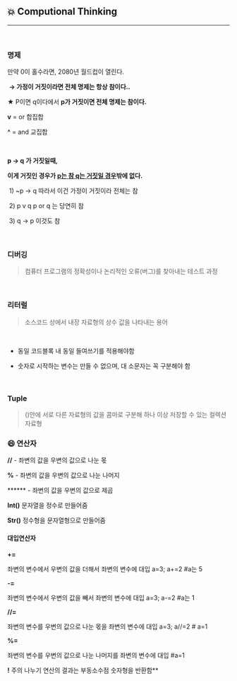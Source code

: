 ## :boom:	Computional Thinking

---

​		  

### 	명제

만약 0이 홀수라면, 2080년 월드컵이 열린다.

​				**→ 가정이 거짓이라면 전체 명제는 항상 참이다..**

 ★ P이면 q이다에서 **p가 거짓이면 전체 명제는 참이다.**



**v** =  or  합집합 

**^** = and 교집합

​		  



  **p → q** **가 거짓일때,**

**이게 거짓인 경우가 <u>p는 참 q는 거짓일 경우</u>밖에 없다.**

​		1) ~p → q     따라서 이건 가정이 거짓이라 전체는 참 

​		2) p v q      p or q 는 당연히 참

​		3) q → p      이것도 참

​		  

###   **디버깅** 

> 컴퓨터 프로그램의 정확성이나 논리적인 오류(버그)를 찾아내는 테스트 과정	

​		  

###   **리터럴**

> 소스코드 상에서 내장 자료형의 상수 값을 나타내는 용어

​		  

 

- 동일 코드블록 내 동일 들여쓰기를 적용해야함

- 숫자로 시작하는 변수는 만들 수 없으며, 대 소문자는 꼭 구분해야 함

  ​	  

  

###   Tuple

> ()안에 서로 다른 자료형의 값을 콤마로 구분해 하나 이상 저장할 수 있는 컬렉션자료형

 

### 	:smile:	연산자 



**//** -  좌변의 값을 우변의 값으로 나눈 몫

**%** -  좌변의 값을 우변의 값으로 나눈 나머지

******  - 좌변의 값을 우변의 값으로 제곱

**Int()** 문자열을 정수로 만들어줌

**Str()** 정수형을 문자열형으로 만들어줌

 

#### 		**대입연산자**

**+=**

 좌변의 변수에서 우변의 값을 더해서 좌변의 변수에 대입		 a=3; a+=2 #a는 5

**-=**  

좌변의 변수에서 우변의 값을 빼서 좌변의 변수에 대입		 a=3; a-=2 #a는 1

**//=** 

좌변의 변수를 우변의 값으로 나눈 몫을 좌변의 변수에 대입 a=3; a//=2 # a=1

**%=** 

좌변의 변수를 우변의 값으로 나눈 나머지를 좌변의 변수에 대입 #a=1

**!** 	주의  나누기 연산의 결과는 부동소수점 숫자형을 반환함**

